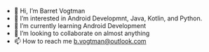 - 👋 Hi, I’m Barret Vogtman
- 👀 I’m interested in Android Developmnt, Java, Kotlin, and Python.
- 🌱 I’m currently learning Android Development
- 💞️ I’m looking to collaborate on almost anything
- 📫 How to reach me b.vogtman@outlook.com

<!---
phoenixredwolf/phoenixredwolf is a ✨ special ✨ repository because its `README.md` (this file) appears on your GitHub profile.
You can click the Preview link to take a look at your changes.
--->
